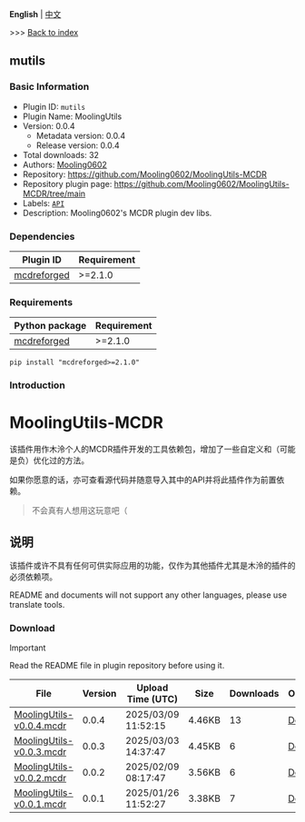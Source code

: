 **English** | [中文](readme-zh_cn.md)

\>\>\> [Back to index](/readme.md)

## mutils

### Basic Information

- Plugin ID: `mutils`
- Plugin Name: MoolingUtils
- Version: 0.0.4
  - Metadata version: 0.0.4
  - Release version: 0.0.4
- Total downloads: 32
- Authors: [Mooling0602](https://github.com/Mooling0602)
- Repository: https://github.com/Mooling0602/MoolingUtils-MCDR
- Repository plugin page: https://github.com/Mooling0602/MoolingUtils-MCDR/tree/main
- Labels: [`API`](/labels/api/readme.md)
- Description: Mooling0602's MCDR plugin dev libs.

### Dependencies

| Plugin ID | Requirement |
| --- | --- |
| [mcdreforged](https://github.com/Fallen-Breath/MCDReforged) | \>=2.1.0 |

### Requirements

| Python package | Requirement |
| --- | --- |
| [mcdreforged](https://pypi.org/project/mcdreforged) | \>=2.1.0 |

```
pip install "mcdreforged>=2.1.0"
```

### Introduction

# MoolingUtils-MCDR
该插件用作木泠个人的MCDR插件开发的工具依赖包，增加了一些自定义和（可能是负）优化过的方法。

如果你愿意的话，亦可查看源代码并随意导入其中的API并将此插件作为前置依赖。
> 不会真有人想用这玩意吧（

## 说明
该插件或许不具有任何可供实际应用的功能，仅作为其他插件尤其是木泠的插件的必须依赖项。

README and documents will not support any other languages, please use translate tools.

### Download

> [!IMPORTANT]
> Read the README file in plugin repository before using it.

| File | Version | Upload Time (UTC) | Size | Downloads | Operations |
| --- | --- | --- | --- | --- | --- |
| [MoolingUtils-v0.0.4.mcdr](https://github.com/Mooling0602/MoolingUtils-MCDR/releases/tag/0.0.4) | 0.0.4 | 2025/03/09 11:52:15 | 4.46KB | 13 | [Download](https://github.com/Mooling0602/MoolingUtils-MCDR/releases/download/0.0.4/MoolingUtils-v0.0.4.mcdr) |
| [MoolingUtils-v0.0.3.mcdr](https://github.com/Mooling0602/MoolingUtils-MCDR/releases/tag/0.0.3) | 0.0.3 | 2025/03/03 14:37:47 | 4.45KB | 6 | [Download](https://github.com/Mooling0602/MoolingUtils-MCDR/releases/download/0.0.3/MoolingUtils-v0.0.3.mcdr) |
| [MoolingUtils-v0.0.2.mcdr](https://github.com/Mooling0602/MoolingUtils-MCDR/releases/tag/0.0.2) | 0.0.2 | 2025/02/09 08:17:47 | 3.56KB | 6 | [Download](https://github.com/Mooling0602/MoolingUtils-MCDR/releases/download/0.0.2/MoolingUtils-v0.0.2.mcdr) |
| [MoolingUtils-v0.0.1.mcdr](https://github.com/Mooling0602/MoolingUtils-MCDR/releases/tag/0.0.1) | 0.0.1 | 2025/01/26 11:52:27 | 3.38KB | 7 | [Download](https://github.com/Mooling0602/MoolingUtils-MCDR/releases/download/0.0.1/MoolingUtils-v0.0.1.mcdr) |

